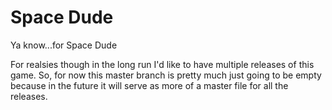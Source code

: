 # Space Dude
Ya know...for Space Dude

For realsies though in the long run I'd like to have multiple releases of this game. So, for now this master branch is pretty much just going to be empty because in the future it will serve as more of a master file for all the releases.
